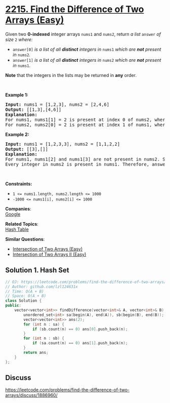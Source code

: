 # [2215. Find the Difference of Two Arrays (Easy)](https://leetcode.com/problems/find-the-difference-of-two-arrays/)

<p>Given two <strong>0-indexed</strong> integer arrays <code>nums1</code> and <code>nums2</code>, return <em>a list</em> <code>answer</code> <em>of size</em> <code>2</code> <em>where:</em></p>

<ul>
	<li><code>answer[0]</code> <em>is a list of all <strong>distinct</strong> integers in</em> <code>nums1</code> <em>which are <strong>not</strong> present in</em> <code>nums2</code><em>.</em></li>
	<li><code>answer[1]</code> <em>is a list of all <strong>distinct</strong> integers in</em> <code>nums2</code> <em>which are <strong>not</strong> present in</em> <code>nums1</code>.</li>
</ul>

<p><strong>Note</strong> that the integers in the lists may be returned in <strong>any</strong> order.</p>

<p>&nbsp;</p>
<p><strong>Example 1:</strong></p>

<pre><strong>Input:</strong> nums1 = [1,2,3], nums2 = [2,4,6]
<strong>Output:</strong> [[1,3],[4,6]]
<strong>Explanation:
</strong>For nums1, nums1[1] = 2 is present at index 0 of nums2, whereas nums1[0] = 1 and nums1[2] = 3 are not present in nums2. Therefore, answer[0] = [1,3].
For nums2, nums2[0] = 2 is present at index 1 of nums1, whereas nums2[1] = 4 and nums2[2] = 6 are not present in nums2. Therefore, answer[1] = [4,6].</pre>

<p><strong>Example 2:</strong></p>

<pre><strong>Input:</strong> nums1 = [1,2,3,3], nums2 = [1,1,2,2]
<strong>Output:</strong> [[3],[]]
<strong>Explanation:
</strong>For nums1, nums1[2] and nums1[3] are not present in nums2. Since nums1[2] == nums1[3], their value is only included once and answer[0] = [3].
Every integer in nums2 is present in nums1. Therefore, answer[1] = [].
</pre>

<p>&nbsp;</p>
<p><strong>Constraints:</strong></p>

<ul>
	<li><code>1 &lt;= nums1.length, nums2.length &lt;= 1000</code></li>
	<li><code>-1000 &lt;= nums1[i], nums2[i] &lt;= 1000</code></li>
</ul>


**Companies**:  
[Google](https://leetcode.com/company/google)

**Related Topics**:  
[Hash Table](https://leetcode.com/tag/hash-table/)

**Similar Questions**:
* [Intersection of Two Arrays (Easy)](https://leetcode.com/problems/intersection-of-two-arrays/)
* [Intersection of Two Arrays II (Easy)](https://leetcode.com/problems/intersection-of-two-arrays-ii/)

## Solution 1. Hash Set

```cpp
// OJ: https://leetcode.com/problems/find-the-difference-of-two-arrays/
// Author: github.com/lzl124631x
// Time: O(A + B)
// Space: O(A + B)
class Solution {
public:
    vector<vector<int>> findDifference(vector<int>& A, vector<int>& B) {
        unordered_set<int> sa(begin(A), end(A)), sb(begin(B), end(B));
        vector<vector<int>> ans(2);
        for (int n : sa) {
            if (sb.count(n) == 0) ans[0].push_back(n);
        }
        for (int n : sb) {
            if (sa.count(n) == 0) ans[1].push_back(n);
        }
        return ans;
    }
};
```

## Discuss

https://leetcode.com/problems/find-the-difference-of-two-arrays/discuss/1886960/